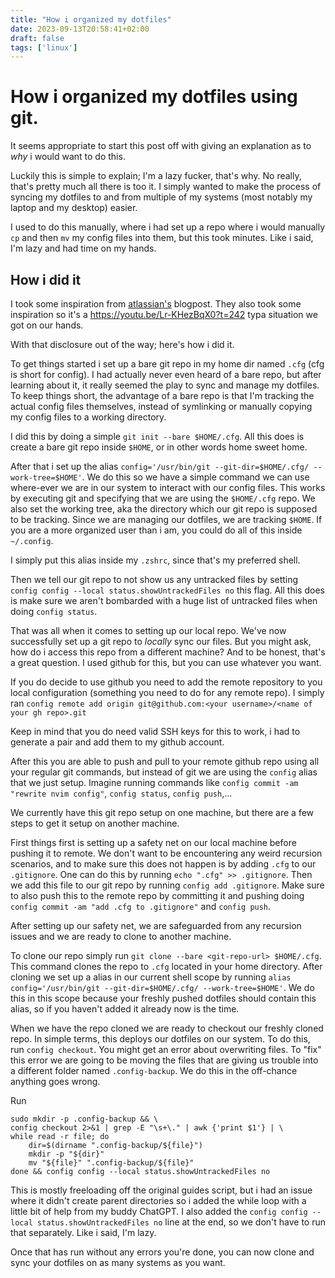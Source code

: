 ```yaml
---
title: "How i organized my dotfiles"
date: 2023-09-13T20:58:41+02:00
draft: false
tags: ['linux']
---
```

# How i organized my dotfiles using git.
It seems appropriate to start this post off with giving an explanation as to *why* i would want to do this.

Luckily this is simple to explain; I'm a lazy fucker, that's why. No really, that's pretty much all there is too it. I simply wanted to make the process of syncing my dotfiles to and from multiple of my systems (most notably my laptop and my desktop) easier.

I used to do this manually, where i had set up a repo where i would manually `cp` and then `mv` my config files into them, but this took minutes. Like i said, I'm lazy and had time on my hands.

## How i did it
I took some inspiration from [atlassian's](https://www.atlassian.com/git/tutorials/dotfiles) blogpost. They also took some inspiration so it's a https://youtu.be/Lr-KHezBqX0?t=242 typa situation we got on our hands.

With that disclosure out of the way; here's how i did it.

To get things started i set up a bare git repo in my home dir named `.cfg` (cfg is short for config). I had actually never even heard of a bare repo, but after learning about it, it really seemed the play to sync and manage my dotfiles. To keep things short, the advantage of a bare repo is that I'm tracking the actual config files themselves, instead of symlinking or manually copying my config files to a working directory.

I did this by doing a simple `git init --bare $HOME/.cfg`. All this does is create a bare git repo inside `$HOME`, or in other words home sweet home.

After that i set up the alias `config='/usr/bin/git --git-dir=$HOME/.cfg/ --work-tree=$HOME'`. We do this so we have a simple command we can use where-ever we are in our system to interact with our config files. This works by executing git and specifying that we are using the `$HOME/.cfg` repo. We also set the working tree, aka the directory which our git repo is supposed to be tracking. Since we are managing our dotfiles, we are tracking `$HOME`. If you are a more organized user than i am, you could do all of this inside `~/.config`.

I simply put this alias inside my `.zshrc`, since that's my preferred shell.

Then we tell our git repo to not show us any untracked files by setting `config config --local status.showUntrackedFiles no` this flag. All this does is make sure we aren't bombarded with a huge list of untracked files when doing `config status`.

That was all when it comes to setting up our local repo. We've now successfully set up a git repo to *locally* sync our files. But you might ask, how do i access this repo from a different machine? And to be honest, that's a great question. I used github for this, but you can use whatever you want. 

If you do decide to use github you need to add the remote repository to you local configuration (something you need to do for any remote repo). I simply ran `config remote add origin git@github.com:<your username>/<name of your gh repo>.git` 

Keep in mind that you do need valid SSH keys for this to work, i had to generate a pair and add them to my github account.

After this you are able to push and pull to your remote github repo using all your regular git commands, but instead of git we are using the `config` alias that we just setup. Imagine running commands like `config commit -am "rewrite nvim config"`, `config status`, `config push`,...

We currently have this git repo setup on one machine, but there are a few steps to get it setup on another machine.

First things first is setting up a safety net on our local machine before pushing it to remote. We don't want to be encountering any weird recursion scenarios, and to make sure this does not happen is by adding `.cfg` to our `.gitignore`. One can do this by running `echo ".cfg" >> .gitignore`. Then we add this file to our git repo by running `config add .gitignore`. Make sure to also push this to the remote repo by committing it and pushing doing `config commit -am "add .cfg to .gitignore"` and `config push`.

After setting up our safety net, we are safeguarded from any recursion issues and we are ready to clone to another machine.

To clone our repo simply run `git clone --bare <git-repo-url> $HOME/.cfg`. This command clones the repo to `.cfg` located in your home directory. After cloning we set up a alias in our current shell scope by running `alias config='/usr/bin/git --git-dir=$HOME/.cfg/ --work-tree=$HOME'`. We do this in this scope because your freshly pushed dotfiles should contain this alias, so if you haven't added it already now is the time.

When we have the repo cloned we are ready to checkout our freshly cloned repo. In simple terms, this deploys our dotfiles on our system. To do this, run `config checkout`. You might get an error about overwriting files. To "fix" this error we are going to be moving the files that are giving us trouble into a different folder named `.config-backup`. We do this in the off-chance anything goes wrong.

Run
```
sudo mkdir -p .config-backup && \
config checkout 2>&1 | grep -E "\s+\." | awk {'print $1'} | \
while read -r file; do
    dir=$(dirname ".config-backup/${file}")
    mkdir -p "${dir}"
    mv "${file}" ".config-backup/${file}"
done && config config --local status.showUntrackedFiles no
```

This is mostly freeloading off the original guides script, but i had an issue where it didn't create parent directories so i added the while loop with a little bit of help from my buddy ChatGPT. I also added the `config config --local status.showUntrackedFiles no` line at the end, so we don't have to run that separately. Like i said, I'm lazy. 

Once that has run without any errors you're done, you can now clone and sync your dotfiles on as many systems as you want.
